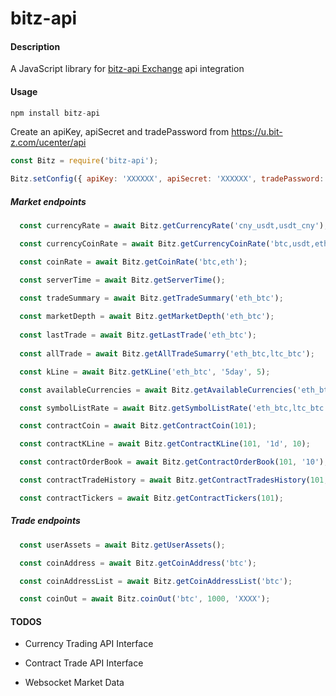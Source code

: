 # bitz-api

#### Description

A JavaScript library for [bitz-api Exchange](https://apidoc.bit-z.com/en/) api integration

#### Usage

```javascript
npm install bitz-api
```

Create an apiKey, apiSecret and tradePassword from https://u.bit-z.com/ucenter/api

```javascript
const Bitz = require('bitz-api');

Bitz.setConfig({ apiKey: 'XXXXXX', apiSecret: 'XXXXXX', tradePassword: 'XXXXXX' });
```

##### Market endpoints
```javascript
  const currencyRate = await Bitz.getCurrencyRate('cny_usdt,usdt_cny');

  const currencyCoinRate = await Bitz.getCurrencyCoinRate('btc,usdt,eth');

  const coinRate = await Bitz.getCoinRate('btc,eth');

  const serverTime = await Bitz.getServerTime();

  const tradeSummary = await Bitz.getTradeSummary('eth_btc');
  
  const marketDepth = await Bitz.getMarketDepth('eth_btc');
  
  const lastTrade = await Bitz.getLastTrade('eth_btc');
  
  const allTrade = await Bitz.getAllTradeSumarry('eth_btc,ltc_btc');

  const kLine = await Bitz.getKLine('eth_btc', '5day', 5);

  const availableCurrencies = await Bitz.getAvailableCurrencies('eth_btc,ltc_btc');

  const symbolListRate = await Bitz.getSymbolListRate('eth_btc,ltc_btc');

  const contractCoin = await Bitz.getContractCoin(101);

  const contractKLine = await Bitz.getContractKLine(101, '1d', 10);

  const contractOrderBook = await Bitz.getContractOrderBook(101, '10');

  const contractTradeHistory = await Bitz.getContractTradesHistory(101, 20);

  const contractTickers = await Bitz.getContractTickers(101);
```

##### Trade endpoints
```javascript
  const userAssets = await Bitz.getUserAssets();

  const coinAddress = await Bitz.getCoinAddress('btc');

  const coinAddressList = await Bitz.getCoinAddressList('btc');

  const coinOut = await Bitz.coinOut('btc', 1000, 'XXXX');
```

#### TODOS

- Currency Trading API Interface

- Contract Trade API Interface

- Websocket Market Data

